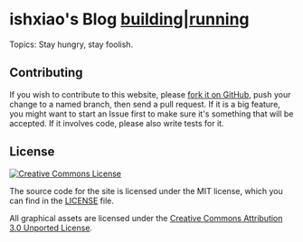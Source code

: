 # ishxiao's Blog      [building](https://github.com/ishxiao/blog)|[running](https://ishxiao.github.io/blog)


Topics: Stay hungry, stay foolish.

## Contributing

If you wish to contribute to this website, please [fork it on GitHub](https://github.com/ishxiao/blog), push your
change to a named branch, then send a pull request. If it is a big feature,
you might want to start an Issue first to make sure it's something that will
be accepted.  If it involves code, please also write tests for it.

## License

<a rel="license" href="http://creativecommons.org/licenses/by-nc/3.0/">
    <img alt="Creative Commons License" style="border-width:0" src="http://i.creativecommons.org/l/by-nc/3.0/88x31.png" />
</a>

The source code for the site is licensed under the MIT license, which you can find in
the [LICENSE](https://github.com/ishxiao/blog/blob/gh-pages/LICENSE) file.

All graphical assets are licensed under the
[Creative Commons Attribution 3.0 Unported License](https://creativecommons.org/licenses/by/3.0/).